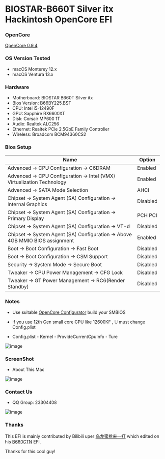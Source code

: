 # BIOSTAR-B660T Silver itx Hackintosh OpenCore EFI

### OpenCore

[OpenCore 0.9.4](https://github.com/acidanthera/OpenCorePkg)

### OS Version Tested

- macOS Monterey 12.x
- macOS Ventura  13.x 

### Hardware

- Motherboard: BIOSTAR B660T Silver itx
- Bios Version: B66BY225.BST
- CPU: Intel i5-12490F
- GPU: Sapphire RX6600XT
- Disk: Corsair MP600 1T
- Audio: Realtek ALC256
- Ethernet: Realtek PCle 2.5GbE Family Controller
- Wireless: Broadcom BCM94360CS2

### Bios Setup

| Name | Option |
| ----- | --- |
| Advenced → CPU Configuration →  C6DRAM | Enabled |
| Advenced → CPU Configuration →  Intel (VMX) Virtualization Technology | Enabled |
| Advenced → SATA Mode Selection | AHCI |
| Chipset → System Agent (SA) Configuration → Internal Graphics | Disabled|
| Chipset → System Agent (SA) Configuration → Primary Display | PCH PCI |
| Chipset → System Agent (SA) Configuration →  VT-d | Disabled |
| Chipset → System Agent (SA) Configuration →  Above 4GB MMIO BIOS assignment | Enabled |
| Boot → Boot Configuration → Fast Boot | Disabled |
| Boot → Boot Configuration → CSM Support | Disabled |
| Security → System Mode → Secure Boot | Disabled |
| Tweaker → CPU Power Management → CFG Lock | Disabled |
| Tweaker → GT Power Management → RC6(Render Standby) | Disabled |

### Notes

 - Use suitable [OpenCore Configurator](https://mackie100projects.altervista.org/opencore-configurator/) build your SMBIOS

 - If you use 12th Gen small core CPU like 12600KF , U must change Config.plist

 - Config.plist - Kernel - ProvideCurrentCpuInfo - Ture

![image](ScreenShot/config.plist.png)

### ScreenShot 

- About This Mac

![image](ScreenShot/about_this_mac.png)

### Contact Us 

- QQ Group: 23304408

![image](ScreenShot/QRCode.png)

### Thanks 
 This EFI is mainly contributed by Bilibili uper [乌龙蜜桃来一打](https://space.bilibili.com/244390800/?spm_id_from=333.999.0.0) which edited on his [B660GTN](https://github.com/hackintosh-efi/BIOSTAR-B660GTN-OpenCore) EFI.

Thanks for this cool guy!
